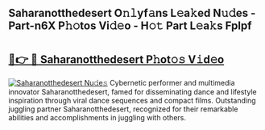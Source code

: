 ## Saharanotthedesert O𝚗𝚕yf𝚊ns L𝚎a𝚔ed N𝚞𝚍es - Part-n6X P𝚑𝚘tos Vi𝚍𝚎o - H𝚘𝚝 Part L𝚎a𝚔s Fplpf

# <h2><a href="http://kf07gy.oniu.top/?m=Saharanotthedesert">🔗👉 🔴 Saharanotthedesert P𝚑ot𝚘𝚜 V𝚒d𝚎o</a></h2>

[![Saharanotthedesert Nu𝚍e𝚜](https://i.imgur.com/0qMVB7G.gif)](http://kf07gy.oniu.top/?m=Saharanotthedesert)
Cybernetic performer and multimedia innovator Saharanotthedesert, famed for disseminating dance and lifestyle inspiration through viral dance sequences and compact films. Outstanding juggling partner Saharanotthedesert, recognized for their remarkable abilities and accomplishments in juggling with others.  
